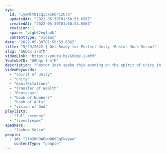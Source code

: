 ```yaml
---
sys:
  id: "1ywMlt0IcqIcxcW0FC2U7G"
  updatedAt: "2022-05-30T01:50:53.656Z"
  createdAt: "2022-05-30T01:50:53.656Z"
  revision: 1
  space: "vfgh62eq5a4k"
  contentType: "videos"
date: "2022-05-30T01:50:53.656Z"
title: "5/29/2022 | Get Ready for Perfect Unity (Pastor Josh Sosso)"
slug: "G6Uqx-1-mfM"
videoLink: "https://youtu.be/G6Uqx-1-mfM"
YoutubeID: "G6Uqx-1-mfM"
description: "Pastor Josh spoke this evening on the spirit of unity in the church and how that can bring forth manifestations. He talks about the 12 spies in Numbers and how the Lord told them the land was for them. Despite the word of the Lord, 10 of the spies didn't believe they could take the land due to what they saw in the natural. Since they weren't in unity, the Israelites were not able to enter into the promise land. In order to see the manifestations on Pentecost, we have to be in one accord as the body of Christ. Our focus needs to be on the vision of God to be in unity in order to see manifestations. This sermon was delivered at Freedom Fellowship Church International in San Antonio, TX."
videoKeywords:
  - "spirit of unity"
  - "unity"
  - "manifestations"
  - "Transfer of Wealth"
  - "Pentecost"
  - "book of Numbers"
  - "book of Acts"
  - "vision of God"
playlists:
  - "full sermons"
  - "livestreams"
speakers:
  - "Joshua Sosso"
people:
  - id: "2fn2KHOWEow0K6EqCkaywa"
    contentType: "people"
---
```

